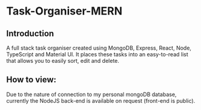# Task-Organiser-MERN

## Introduction
A full stack task organiser created using MongoDB, Express, React, Node, TypeScript and Material UI. It places these tasks into an easy-to-read list that allows you to easily sort, edit and delete.

## How to view:
Due to the nature of connection to my personal mongoDB database, currently the NodeJS back-end is available on request (front-end is public).
